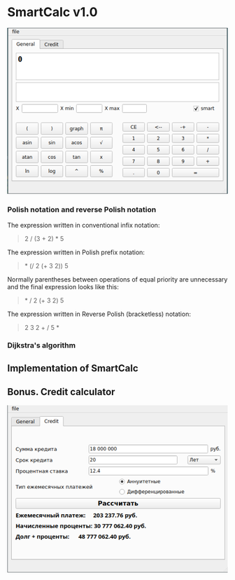 # SmartCalc v1.0

![This is a alt text.](misc/main_calc.png "main calculator")

### Polish notation and reverse Polish notation



The expression written in conventional infix notation:

>2 / (3 + 2) * 5

The expression written in Polish prefix notation:

>\* (/ 2 (+ 3 2)) 5

Normally parentheses between operations of equal priority are unnecessary and the final expression looks like this:

>\* / 2 (+ 3 2) 5

The expression written in Reverse Polish (bracketless) notation:

> 2 3 2 + / 5 *

### Dijkstra's algorithm

## Implementation of SmartCalc

## Bonus. Credit calculator

![This is a alt text.](misc/main_credit.png "credit calculator")
